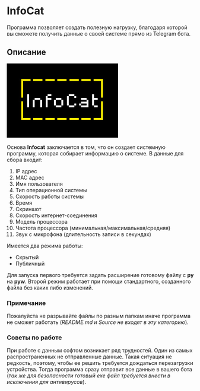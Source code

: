 # InfoCat
Программа позволяет создать полезную нагрузку, благодаря которой вы сможете получить данные о своей системе прямо из Telegram бота. 
## Описание
![logo](https://github.com/NeoCreat0r/infocat/blob/main/Builder/logo.jpg)

Основа **Infocat** заключается в том, что он создает системную программу, которая собирает информацию о системе. В данные для сбора входит:

 1. IP адрес
 2. MAC адрес
 3. Имя пользователя
 4. Тип операционной системы
 5. Скорость работы системы
 6. Время
 7. Скриншот
 8. Скорость интернет-соединения
 9. Модель процессора
 10. Частота процессора (минимальная/максимальная/средняя)
 11. Звук с микрофона (длительность записи в секундах)
 
 Имеется два режима работы:
 * Скрытый
 * Публичный
 
 Для запуска первого требуется задать расширение готовому файлу с **py** на **pyw**. Второй режим работает при помощи стандартного, созданного файла без каких либо изменений.

### Примечание
Пожалуйста не разрывайте файлы по разным папкам иначе программа не сможет работать (_README.md и Source не входят в эту категорию_).

### Советы по работе
При работе с данным софтом возникает ряд трудностей. Один из самых распространенных не отправленные данные. Такая ситуация не редкость, поэтому, чтобы ее решить требуется дождаться перезагрузки устройства. Тогда программа сразу отправит все данные в вашего бота (_так же для безопасности готовый exe файл требуется внести в исключения для антивирусов_).
